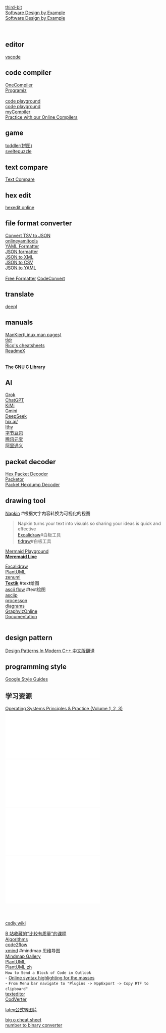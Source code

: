 [third-bit](https://third-bit.com/)  
[Software Design by Example](https://third-bit.com/sdxjs/)  
[Software Design by Example](https://third-bit.com/sdxpy/)  
[]()  
[]()  
[]()  

## editor
[vscode](https://vscode.dev/)  

## code compiler
[OneCompiler](https://onecompiler.com/)  
[Programiz](https://www.programiz.com/)  
[]()  
[code playground](https://programiz.pro/ide/c)  
[code playground](https://codapi.org/)  
[myCompiler](https://www.mycompiler.io/)  
[Practice with our Online Compilers](https://www.programiz.com/)  

## game
[toddler(拼图)](https://toddler-games.com/)  
[sveltepuzzle](https://github.com/bersling/sveltepuzzle)  
[]()  


## text compare
[Text Compare](https://textcompare.io/)  

## hex edit
[hexedit online](https://hexed.it/)  

## file format converter
[Convert TSV to JSON](https://onlinetools.com/json/convert-tsv-to-json#examples)  
[onlineyamltools](https://onlineyamltools.com/)  
[YAML Formatter](https://jsonformatter.org/yaml-formatter#Sample)  
[JSON formatter](https://jsonformatter.org/)  
[JSON to XML](https://jsonformatter.org/json-to-xml)  
[JSON to CSV](https://jsonformatter.org/json-to-csv)  
[JSON to YAML](https://jsonformatter.org/json-to-yaml)  
[]()  
[Free Formatter](https://www.freeformatter.com/)
[CodeConvert](https://www.codeconvert.ai/free-converter)  


## translate
[deepl](https://www.deepl.com/en/write)  

## manuals
[ManKier(Linux man pages)](https://www.mankier.com/)  
[tldr](https://tldr.inbrowser.app/)  
[Rico's cheatsheets](https://devhints.io/)  
[ReadmeX](https://readmex.com/en-US)  
[]()  
[]()  
[**The GNU C Library**](https://www.gnu.org/software/libc/manual/html_node/index.html)  
[]()  



## AI
[Grok](https://grok.com/)  
[ChatGPT](https://chatgpt.com/)  
[KiMi](https://kimi.moonshot.cn/)  
[Gmini](https://gemini.google.com/app)  
[DeepSeek](https://chat.deepseek.com/)  
[hix.ai/](https://hix.ai/)  
[Ithy](https://ithy.com/)  
[字节豆包](https://www.doubao.com/chat/)  
[腾讯元宝](https://yuanbao.tencent.com/chat/)  
[阿里通义](https://tongyi.aliyun.com/qianwen/)  

## packet decoder
[Hex Packet Decoder](https://hpd.gasmi.net/)  
[Packetor](https://packetor.com/)  
[Packet Hexdump Decoder](http://eon.sadjad.org/phd/)  
[]()  


## drawing tool
[Napkin](https://www.napkin.ai/) #根据文字内容转换为可视化的视图
> Napkin turns your text into visuals so sharing your ideas is quick and effective  
[Excalidraw](https://excalidraw.com/)#白板工具  
[tldraw](https://www.tldraw.com/)#白板工具  

[Mermaid Playground](https://www.mermaidchart.com/)  
[**Meremaid Live**](https://mermaid.live/)  

[Excalidraw](https://excalidraw.com/)  
[PlantUML](https://plantuml.com/zh/)  
[zenuml](https://app.zenuml.com/)  
[**Textik**](https://textik.com/) #text绘图  
[ascii flow](https://asciiflow.com/#/) #text绘图  
[asciip](https://asciip.dev/)  
[processon](https://www.processon.com/support)  
[diagrams](https://app.diagrams.net/)  
[GraphvizOnline](https://dreampuf.github.io/GraphvizOnline)  
[Documentation](https://graphviz.org/documentation/)  
[]()  
[]()  


## design pattern
[Design Patterns In Modern C++ 中文版翻译](https://github.com/liuzengh/design-pattern/tree/main/docs)  

## programming style
[Google Style Guides](https://google.github.io/styleguide/)  


## 学习资源
[Operating Systems Principles & Practice (Volume 1, 2, 3)](https://www.kea.nu/files/textbooks/ospp/)  
![Operating Systems Principles & Practice, Volume 1: Kernels and Processes](./assets/osppv1.pdf)  
![Operating Systems Principles & Practice, Volume 2: Concurrency](./assets/osppv2.pdf)  
![Operating Systems Principles & Practice, Volume 3: Memory Management](./assets/osppv3.pdf)  
![Operating Systems Principles & Practice, Volume 4: Persistent Storage](./assets/osppv4.pdf)  
![]()  
![]()  
![]()  
[csdiy.wiki](https://csdiy.wiki/en/)  




[B 站收藏的“比较有质量”的课程](https://fast.v2ex.com/t/931949)    
[Algorithms](https://algs4.cs.princeton.edu/home/)    
[code2flow](https://app.code2flow.com/)  
[xmind](https://xmind.works/) #mindmap  思维导图  
[Mindmap Gallery](https://xmind.app/share/)  
[PlantUML](https://plantuml.com/)  
[PlantUML zh](https://plantuml.com/zh/)  
`How to Send a Block of Code in Outlook`  
	- [Online syntax highlighting for the masses](https://tohtml.com/)  
	- `From Menu bar navigate to "Plugins -> NppExport -> Copy RTF to clipboard"`  
[texteditor](https://texteditor.com/)  
[CodVerter](https://codverter.com/src/index)  


[latex公式转图片](http://latex2png.com/)  

[big o cheat sheet](https://www.bigocheatsheet.com/)  
[number to binary converter](https://binaryconvert.com/)  